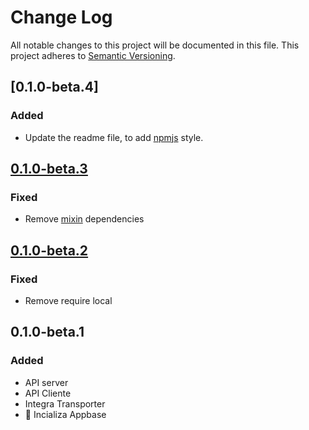 # Change Log
All notable changes to this project will be documented in this file.
This project adheres to [Semantic Versioning](http://semver.org/).

## [0.1.0-beta.4]
### Added
 - Update the readme file, to add [npmjs][npmjs] style.

## [0.1.0-beta.3]
### Fixed
 - Remove [mixin][] dependencies

## [0.1.0-beta.2]
### Fixed
 - Remove require local

## 0.1.0-beta.1
### Added
 - API server
 - API Cliente
 - Integra Transporter
 - 💟 Incializa Appbase

[0.1.0-beta.3]: https://github.com/tdoee/Appbase/compare/v0.1.0-beta.2...v0.1.0-beta.3
[0.1.0-beta.2]: https://github.com/tdoee/Appbase/compare/v0.1.0-beta.1...v0.1.0-beta.2
[Socket.io]: http://socket.io/docs/
[Fetch]: https://developer.mozilla.org/en/docs/Web/API/Fetch_API
[mixin]: https://www.npmjs.com/package/mixin
[npmjs]: https://www.npmjs.com/
